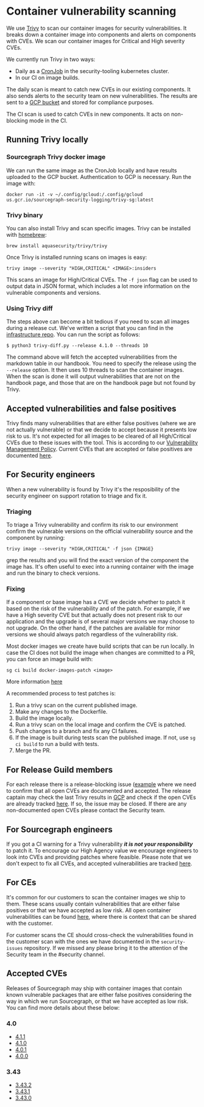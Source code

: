 # Container vulnerability scanning

We use [Trivy](https://github.com/aquasecurity/trivy) to scan our container images for security vulnerabilities. It breaks down a container image into components and alerts on components with CVEs. We scan our container images for Critical and High severity CVEs.

We currently run Trivy in two ways:

- Daily as a [CronJob](https://k8s.sgdev.org/github.com/sourcegraph/infrastructure/-/blob/security/tooling/trivy/README.md) in the security-tooling kubernetes cluster.
- In our CI on image builds.

The daily scan is meant to catch new CVEs in our existing components. It also sends alerts to the security team on new vulnerabilities. The results are sent to a [GCP bucket](https://console.cloud.google.com/storage/browser/trivy-results) and stored for compliance purposes.

The CI scan is used to catch CVEs in new components. It acts on non-blocking mode in the CI.

## Running Trivy locally

### Sourcegraph Trivy docker image

We can run the same image as the CronJob locally and have results uploaded to the GCP bucket. Authentication to GCP is necessary. Run the image with:

```
docker run -it -v ~/.config/gcloud:/.config/gcloud us.gcr.io/sourcegraph-security-logging/trivy-sg:latest
```

### Trivy binary

You can also install Trivy and scan specific images. Trivy can be installed with [homebrew](https://aquasecurity.github.io/trivy/v0.18.0/installation/):

```
brew install aquasecurity/trivy/trivy
```

Once Trivy is installed running scans on images is easy:

```
trivy image --severity "HIGH,CRITICAL" <IMAGE>:insiders
```

This scans an image for High/Critical CVEs. The `-f json` flag can be used to output data in JSON format, which includes a lot more information on the vulnerable components and versions.

### Using Trivy diff

The steps above can become a bit tedious if you need to scan all images during a release cut. We've written a script that you can find in the [infrastructure repo](https://github.com/sourcegraph/infrastructure/tree/main/security/tooling/trivy). You can run the script as follows:

```
$ python3 trivy-diff.py --release 4.1.0 --threads 10
```

The command above will fetch the accepted vulnerabilities from the markdown table in our handbook. You need to specify the release using the `--release` option. It then uses 10 threads to scan the container images. When the scan is done it will output vulnerabilities that are not on the handbook page, and those that are on the handbook page but not found by Trivy.

## Accepted vulnerabilities and false positives

Trivy finds many vulnerabilities that are either false positives (where we are not actually vulnerable) or that we decide to accept because it presents low risk to us. It's not expected for all images to be cleared of all High/Critical CVEs due to these issues with the tool. This is according to our [Vulnerability Management Policy](../../../engineering/dev/policies/vulnerability-management-policy.md#acceptance-of-vulnerabilities). Current CVEs that are accepted or false positives are documented [here](https://github.com/sourcegraph/security-issues/issues?q=is%3Aopen+is%3Aissue+label%3Asource%2Ftrivy).

## For Security engineers

When a new vulnerability is found by Trivy it's the resposibility of the security engineer on support rotation to triage and fix it.

### Triaging

To triage a Trivy vulnerability and confirm its risk to our environment confirm the vulnerable versions on the official vulnerability source and the component by running:

```
trivy image --severity "HIGH,CRITICAL" -f json {IMAGE}
```

grep the results and you will find the exact version of the component the image has. It's often useful to exec into a running container with the image and run the binary to check versions.

### Fixing

If a component or base image has a CVE we decide whether to patch it based on the risk of the vulnerability and of the patch. For example, if we have a High severity CVE but that actually does not present risk to our application and the upgrade is of several major versions we may choose to not upgrade. On the other hand, if the patches are available for minor versions we should always patch regardless of the vulnerability risk.

Most docker images we create have build scripts that can be run locally. In case the CI does not build the image when changes are committed to a PR, you can force an image build with:

```
sg ci build docker-images-patch <image>
```

More information [here](../../../engineering/dev/process/deployments/testing.md#building-docker-images-for-a-specific-branch)

A recommended process to test patches is:

1. Run a trivy scan on the current published image.
2. Make any changes to the Dockerfile.
3. Build the image locally.
4. Run a trivy scan on the local image and confirm the CVE is patched.
5. Push changes to a branch and fix any CI failures.
6. If the image is built during tests scan the published image. If not, use `sg ci build` to run a build with tests.
7. Merge the PR.

## For Release Guild members

For each release there is a release-blocking issue ([example](https://github.com/sourcegraph/sourcegraph/issues/35774) where we need to confirm that all open CVEs are documented and accepted. The release captain may check the last Trivy results in [GCP](https://console.cloud.google.com/storage/browser/trivy-results) and check if the open CVEs are already tracked [here](https://github.com/sourcegraph/security-issues/issues?q=is%3Aopen+is%3Aissue+label%3Asource%2Ftrivy). If so, the issue may be closed. If there are any non-documented open CVEs please contact the Security team.

## For Sourcegraph engineers

If you got a CI warning for a Trivy vulnerability _**it is not your responsibility**_ to patch it. To encourage our High Agency value we encourage engineers to look into CVEs and providing patches where feasible. Please note that we don't expect to fix all CVEs, and accepted vulnerabilities are tracked [here](https://github.com/sourcegraph/security-issues/issues?q=is%3Aopen+is%3Aissue+label%3Asource%2Ftrivy).

## For CEs

It's common for our customers to scan the container images we ship to them. These scans usually contain vulnerabilities that are either false positives or that we have accepted as low risk. All open container vulnerabilities can be found [here](https://github.com/sourcegraph/security-issues/issues?q=is%3Aissue+is%3Aopen+label%3Asource%2Ftrivy), where there is context that can be shared with the customer.

For customer scans the CE should cross-check the vulnerabilities found in the customer scan with the ones we have documented in the `security-issues` repository. If we missed any please bring it to the attention of the Security team in the #security channel.

## Accepted CVEs

Releases of Sourcegraph may ship with container images that contain known vulnerable
packages that are either false positives considering the way in which we run Sourcegraph,
or that we have accepted as low risk. You can find more details about these below:

### 4.0

- [4.1.1](./4-1-1.md)
- [4.1.0](./4-1-0.md)
- [4.0.1](./4-0-1.md)
- [4.0.0](./4-0-0.md)

### 3.43

- [3.43.2](./3-43-2.md)
- [3.43.1](./3-43-1.md)
- [3.43.0](./3-43-0.md)
